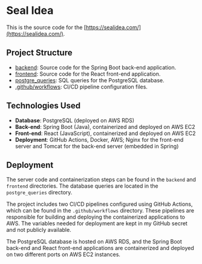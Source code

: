 # Seal Idea

This is the source code for the [https://sealidea.com/](https://sealidea.com/).

## Project Structure
- [backend](backend): Source code for the Spring Boot back-end application.
- [frontend](frontend): Source code for the React front-end application.
- [postgre_queries](postgre_queries): SQL queries for the PostgreSQL database.
- [.github/workflows](.github/workflows): CI/CD pipeline configuration files.

## Technologies Used
- **Database**: PostgreSQL (deployed on AWS RDS)
- **Back-end**: Spring Boot (Java), containerized and deployed on AWS EC2
- **Front-end**: React (JavaScript), containerized and deployed on AWS EC2
- **Deployment**: GitHub Actions, Docker, AWS; Nginx for the front-end server and Tomcat for the back-end server (embedded in Spring)

## Deployment
The server code and containerization steps can be found in the `backend` and `frontend` directories. The database queries are located in the `postgre_queries` directory.

The project includes two CI/CD pipelines configured using GitHub Actions, which can be found in the `.github/workflows` directory. These pipelines are responsible for building and deploying the containerized applications to AWS. The variables needed for deployment are kept in my GitHub secret and not publicly available.

The PostgreSQL database is hosted on AWS RDS, and the Spring Boot back-end and React front-end applications are containerized and deployed on two different ports on AWS EC2 instances.
